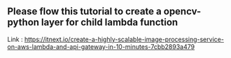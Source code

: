 ## Please flow this tutorial to create a opencv-python layer for child lambda function   

Link :  https://itnext.io/create-a-highly-scalable-image-processing-service-on-aws-lambda-and-api-gateway-in-10-minutes-7cbb2893a479

